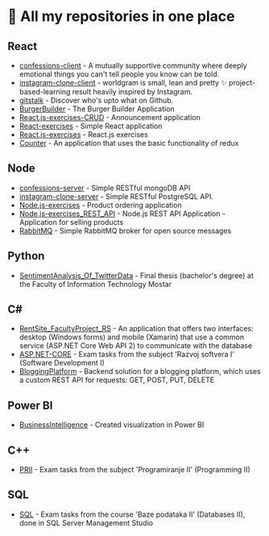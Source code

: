 # 📝 All my repositories in one place


## React

- [confessions-client](https://github.com/merima98/confessions-client) - A mutually supportive community where deeply emotional things you can't tell people you know can be told.
- [instagram-clone-client](https://github.com/merima98/instagram-clone-client) - worldgram is small, lean and pretty ✨ project-based-learning result heavily inspired by Instagram.
- [gitstalk](https://github.com/merima98/gitstalk) - Discover who's upto what on Github.
- [BurgerBuilder](https://github.com/merima98/BurgerBuilder) - The Burger Builder Application
- [React.js-exercises-CRUD](https://github.com/merima98/React.js-exercises-CRUD) - Announcement application
- [React-exercises](https://github.com/merima98/React-exercises) - Simple React application
- [React.js-exercises](https://github.com/merima98/React.js-exercises) - React.js exercises
- [Counter](https://github.com/merima98/Counter.git) - An application that uses the basic functionality of redux
 
## Node

- [confessions-server](https://github.com/merima98/confessions-server) - Simple RESTful mongoDB API
- [instagram-clone-server](https://github.com/merima98/instagram-clone-server) - Simple RESTful PostgreSQL API. 
- [Node.js-exercises](https://github.com/merima98/Node.js-exercises) - Product ordering application
- [Node.js-exercises_REST_API](https://github.com/merima98/Node.js-exercises_REST_API) - Node.js REST API Application - Application for selling products
- [RabbitMQ](https://github.com/merima98/RabbitMQ) - Simple RabbitMQ broker for open source messages

## Python

- [SentimentAnalysis_Of_TwitterData](https://github.com/merima98/SentimentAnalysis_Of_TwitterData) - Final thesis (bachelor's degree) at the Faculty of Information Technology Mostar

## C#

- [RentSite_FacultyProject_RS](https://github.com/merima98/RentSite_FacultyProject_RS) - An application that offers two interfaces: desktop (Windows forms) and mobile (Xamarin) that use a common service (ASP.NET Core Web API 2) to communicate with the database
- [ASP.NET-CORE](https://github.com/merima98/ASP.NET-CORE) - Exam tasks from the subject 'Razvoj softvera I' (Software Development I) 
- [BloggingPlatform](https://github.com/merima98/BloggingPlatform) - Backend solution for a blogging platform, which uses a custom REST API for requests: GET, POST, PUT, DELETE

## Power BI

- [BusinessIntelligence](https://github.com/merima98/BusinessIntelligence) - Created visualization in Power BI

## C++

- [PRII](https://github.com/merima98/PRII) - Exam tasks from the subject 'Programiranje II' (Programming II) 

 
## SQL

- [SQL](https://github.com/merima98/SQL) - Exam tasks from the course 'Baze podataka II' (Databases II), done in SQL Server Management Studio
